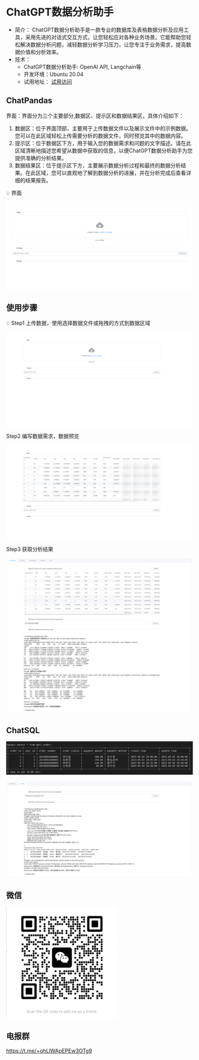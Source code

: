 

# ChatGPT数据分析助手

- 简介：
       ChatGPT数据分析助手是一款专业的数据库及表格数据分析及应用工具，采用先进的对话式交互方式，让您轻松应对各种业务场景。它能帮助您轻松解决数据分析问题，减轻数据分析学习压力，让您专注于业务需求，提高数据价值和分析效率。
- 技术：
   - ChatGPT数据分析助手:  OpenAI API, Langchain等
   - 开发环境：Ubuntu 20.04
   - 试用地址： [试用访问](https://cd.aib.lol/)

## ChatPandas

界面：界面分为三个主要部分,数据区、提示区和数据结果区，具体介绍如下：

1. 数据区：位于界面顶部，主要用于上传数据文件以及展示文件中的示例数据。您可以在此区域轻松上传需要分析的数据文件，同时预览其中的数据内容。
2. 提示区：位于数据区下方，用于输入您的数据需求和问题的文字描述。请在此区域清晰地描述您希望从数据中获取的信息，以便ChatGPT数据分析助手为您提供准确的分析结果。
3. 数据结果区：位于提示区下方，主要展示数据分析过程和最终的数据分析结果。在此区域，您可以直观地了解到数据分析的进展，并在分析完成后查看详细的结果报告。

<aside>
💡 界面


</aside>

![Untitled](./doc/img/UI.png)

## 使用步骤

<aside>
💡 Step1 上传数据，使用选择数据文件或拖拽的方式到数据区域


![Untitled](./doc/img/First.png)

Step2 编写数据需求，数据预览

![Untitled](./doc/img/Second.png)

Step3 获取分析结果

![Untitled](./doc/img/Untitled%205.png)

## ChatSQL

![Screenshot from 2023-05-03 15-05-12.png](./doc/img/Screenshot_from_2023-05-03_15-05-12.png)

![Untitled](./doc/img/Untitled%206.png)

## 微信
<img src="https://raw.githubusercontent.com/caidong/Picture/main/Blog/Image/2022WeChate6f4653196256a3cadce10d9efc78d82.png" width="300" height="300" alt="weixin">

## 电报群
https://t.me/+qhLlWApEPEw3OTg9

